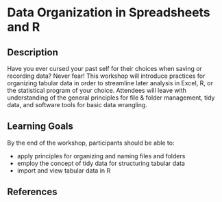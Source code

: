 # Data Organization in Spreadsheets and R

## Description

Have you ever cursed your past self for their choices when saving or recording data? Never fear! This workshop will introduce practices for organizing tabular data in order to streamline later analysis in Excel, R, or the statistical program of your choice. Attendees will leave with understanding of the general principles for file & folder management, tidy data, and software tools for basic data wrangling.

## Learning Goals

By the end of the workshop, participants should be able to:

* apply principles for organizing and naming files and folders
* employ the concept of tidy data for structuring tabular data
* import and view tabular data in R

## References


